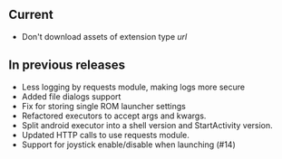 ## Current
- Don't download assets of extension type *url*

## In previous releases
- Less logging by requests module, making logs more secure
- Added file dialogs support
- Fix for storing single ROM launcher settings
- Refactored executors to accept args and kwargs.
- Split android executor into a shell version and StartActivity version.
- Updated HTTP calls to use requests module.
- Support for joystick enable/disable when launching (#14)
